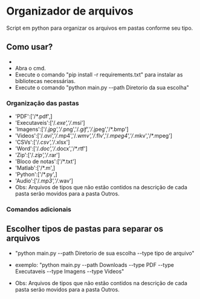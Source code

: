 # Organizador de arquivos

<p> 
Script em python para organizar os arquivos em pastas conforme seu tipo.
</p>

## Como usar?

<ul>
  <li>
  </li>
   <li>
     Abra o cmd.
  </li>
  <li>
    Execute o comando "pip install -r requirements.txt" para instalar as bibliotecas necessárias.
  </li>
  <li>
    Execute o comando "python main.py --path Diretorio da sua escolha"
  </li>
</ul>  

### Organização das pastas

- 'PDF':['/*.pdf',]
- 'Executaveis':['/*.exe','/*.msi']
- 'Imagens':['/*.jpg','/*.png','/*.gif','/*.jpeg','/*.bmp']
- 'Videos':['/*.avi','/*.mp4','/*.wmv','/*.flv','/*.mpeg4','/*.mkv','/*.mpeg']
- 'CSVs':['/*.csv','/*.xlsx']
- 'Word':['/*.doc','/*.docx','/*.rtf']
- 'Zip':['/*.zip','/*.rar']
- 'Bloco de notas':['/*.txt']
- 'Matlab':['/*.m',]
- 'Python':['/*.py',]
- 'Audio':['/*.mp3','/*.wav']
- Obs: Arquivos de tipos que não estão contidos na descrição de cada pasta serão movidos para a pasta Outros.

### Comandos adicionais

## Escolher tipos de pastas para separar os arquivos

- "python main.py --path Diretorio de sua escolha --type tipo de arquivo"

- exemplo: "python main.py --path Downloads --type PDF --type Executaveis --type Imagens --type Videos"

- Obs: Arquivos de tipos que não estão contidos na descrição de cada pasta serão movidos para a pasta Outros.
  
